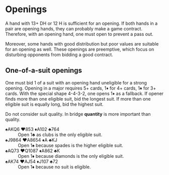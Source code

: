 Openings
========
A hand with 13+ DH or 12 H is sufficient for an opening.  If both hands in a
pair are opening hands, they can probably make a game contract.  Therefore,
with an opening hand, one must open to prevent a pass out.

Moreover, some hands with good distribution but poor values are suitable for
an opening as well.  These openings are preemptive, which focus on disturbing
opponents from bidding a good contract.

One-of-a-suit openings
----------------------
One must bid 1 of a suit with an opening hand uneligible for a strong opening.
Opening in a major requires 5+ cards, 1`♦` for 4+ cards, 1`♣` for 3+ cards.
With the special shape 4-4-3-2, one opens 1`♦` as a fallback.  If opener finds
more than one eligible suit, bid the longest suit.  If more than one eligible
suit is equally long, bid the highest suit.

Do not consider suit quality.  In bridge **quantity** is more important than
quality.

<dl>
   <dt>♠AKQ6 <span class="redsuit">♥</span>853 <span class="redsuit">♦</span>A102 ♣764</dt>
   <dd>Open 1♣ as clubs is the only eligible suit.</dd>

   <dt>♠J9864 <span class="redsuit">♥</span>A8654 <span class="redsuit">♦</span>A ♣KJ</dt>
   <dd>Open 1♠ because spades is the higher eligible suit.</dd>

   <dt>♠AQ73 <span class="redsuit">♥</span>Q1087 <span class="redsuit">♦</span>A862 ♣K</dt>
   <dd>Open 1<span class="redsuit">♦</span> because diamonds is the only eligible suit.</dd>

   <dt>♠AK74 <span class="redsuit">♥</span>AJ54 <span class="redsuit">♦</span>J107 ♣72</dt>
   <dd>Open 1<span class="redsuit">♦</span> because no suit is eligible.</dd>
</dl>
